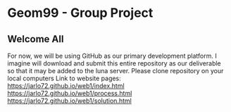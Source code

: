 # Geom99 - Group Project

## Welcome All

For now, we will be using GitHub as our primary development platform. I imagine will download and submit this entire repository as our deliverable so that it may be added to the luna server. Please clone repository on your local computers
Link to website pages: 
https://jarlo72.github.io/web1/index.html
https://jarlo72.github.io/web1/process.html
https://jarlo72.github.io/web1/solution.html
